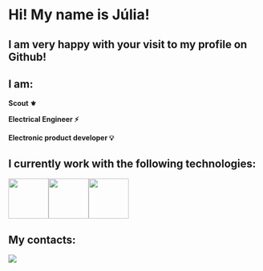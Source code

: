 <h1 align="start"> Hi! My name is Júlia! </h1>

<h2 align="start"> I am very happy with your visit to my profile on Github! </h2>

<h2 align="start"> I am: </h2>


<p><strong> Scout ⚜️

Electrical Engineer ⚡
  
  Electronic product developer 💡</p>





<h2 align="start"> I currently work with the following technologies: </h2>


<img src="https://cdn.jsdelivr.net/gh/devicons/devicon/icons/python/python-original.svg" width="80" height="80"/><img src="https://cdn.jsdelivr.net/gh/devicons/devicon/icons/git/git-original.svg" width="80" height="80"/><img src="https://cdn.jsdelivr.net/gh/devicons/devicon/icons/c/c-original.svg" width="80" height="80"/>


<h2 align="start"> My contacts: </h2>
<div>
<a href="https://www.linkedin.com/in/cortezjulia" target="_blank"><img src="https://img.shields.io/badge/-LinkedIn-%230077B5?style=for-the-badge&logo=linkedin&logoColor=white" target="_blank"></a> 
</div>
